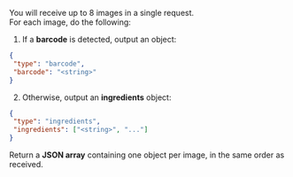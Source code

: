 You will receive up to 8 images in a single request.  
For each image, do the following:

1. If a **barcode** is detected, output an object:
```json
{
 "type": "barcode",
 "barcode": "<string>"
}
```

2. Otherwise, output an **ingredients** object:

```json
{
 "type": "ingredients",
 "ingredients": ["<string>", "..."]
}
```

Return a **JSON array** containing one object per image, in the same order as received.